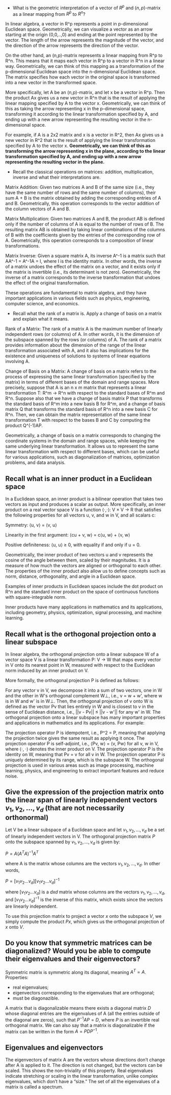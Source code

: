  - What is the geometric interpretation of a vector of $R^p$ and $(n,p)$-matrix as a linear mapping from $R^p$ to $R^n$?

In linear algebra, a vector in R^p represents a point in p-dimensional Euclidean space. Geometrically, we can visualize a vector as an arrow starting at the origin (0,0,..,0) and ending at the point represented by the vector. The length of the arrow represents the magnitude of the vector, and the direction of the arrow represents the direction of the vector.

On the other hand, an (n,p)-matrix represents a linear mapping from R^p to R^n. This means that it maps each vector in R^p to a vector in R^n in a linear way. Geometrically, we can think of this mapping as a transformation of the p-dimensional Euclidean space into the n-dimensional Euclidean space. The matrix specifies how each vector in the original space is transformed into a new vector in the transformed space.

More specifically, let A be an (n,p)-matrix, and let x be a vector in R^p. Then the product Ax gives us a new vector in R^n that is the result of applying the linear mapping specified by A to the vector x. Geometrically, we can think of this as taking the arrow representing x in the p-dimensional space, transforming it according to the linear transformation specified by A, and ending up with a new arrow representing the resulting vector in the n-dimensional space.

For example, if A is a 2x2 matrix and x is a vector in R^2, then Ax gives us a new vector in R^2 that is the result of applying the linear transformation specified by A to the vector x. **Geometrically, we can think of this as transforming the arrow representing x in the plane, according to the linear transformation specified by A, and ending up with a new arrow representing the resulting vector in the plane.**

- Recall the classical operations on matrices: addition, multiplication, inverse and what their interpretations are.
  
Matrix Addition: Given two matrices A and B of the same size (i.e., they have the same number of rows and the same number of columns), their sum A + B is the matrix obtained by adding the corresponding entries of A and B. Geometrically, this operation corresponds to the vector addition of the column vectors of A and B.

Matrix Multiplication: Given two matrices A and B, the product AB is defined only if the number of columns of A is equal to the number of rows of B. The resulting matrix AB is obtained by taking linear combinations of the columns of B with the coefficients given by the entries of the corresponding row of A. Geometrically, this operation corresponds to a composition of linear transformations.

Matrix Inverse: Given a square matrix A, its inverse A^-1 is a matrix such that AA^-1 = A^-1A = I, where I is the identity matrix. In other words, the inverse of a matrix undoes the effect of the matrix on a vector, and it exists only if the matrix is invertible (i.e., its determinant is not zero). Geometrically, the inverse of a matrix corresponds to the inverse transformation that undoes the effect of the original transformation.

These operations are fundamental to matrix algebra, and they have important applications in various fields such as physics, engineering, computer science, and economics.

- Recall what the rank of a matrix is. Apply a change of basis on a matrix and explain what it means.

Rank of a Matrix:
The rank of a matrix A is the maximum number of linearly independent rows (or columns) of A. In other words, it is the dimension of the subspace spanned by the rows (or columns) of A. The rank of a matrix provides information about the dimension of the range of the linear transformation associated with A, and it also has implications for the existence and uniqueness of solutions to systems of linear equations involving A.

Change of Basis on a Matrix:
A change of basis on a matrix refers to the process of expressing the same linear transformation (specified by the matrix) in terms of different bases of the domain and range spaces. More precisely, suppose that A is an n x m matrix that represents a linear transformation T: R^m -> R^n with respect to the standard bases of R^m and R^n. Suppose also that we have a change of basis matrix P that transforms the standard basis of R^m into a new basis B for R^m, and a change of basis matrix Q that transforms the standard basis of R^n into a new basis C for R^n. Then, we can obtain the matrix representation of the same linear transformation T with respect to the bases B and C by computing the product Q^(-1)AP.

Geometrically, a change of basis on a matrix corresponds to changing the coordinate systems in the domain and range spaces, while keeping the same underlying linear transformation. It allows us to represent the same linear transformation with respect to different bases, which can be useful for various applications, such as diagonalization of matrices, optimization problems, and data analysis.


##  Recall what is an inner product in a Euclidean space

In a Euclidean space, an inner product is a bilinear operation that takes two vectors as input and produces a scalar as output. More specifically, an inner product on a real vector space V is a function ⟨·,·⟩: V × V → R that satisfies the following properties for all vectors u, v, and w in V, and all scalars c:

Symmetry: ⟨u, v⟩ = ⟨v, u⟩

Linearity in the first argument: ⟨cu + v, w⟩ = c⟨u, w⟩ + ⟨v, w⟩

Positive definiteness: ⟨u, u⟩ ≥ 0, with equality if and only if u = 0.

Geometrically, the inner product of two vectors u and v represents the cosine of the angle between them, scaled by their magnitudes. It is a measure of how much the vectors are aligned or orthogonal to each other. The properties of the inner product also allow us to define concepts such as norm, distance, orthogonality, and angle in a Euclidean space.

Examples of inner products in Euclidean spaces include the dot product on R^n and the standard inner product on the space of continuous functions with square-integrable norm.

Inner products have many applications in mathematics and its applications, including geometry, physics, optimization, signal processing, and machine learning.


## Recall what is the orthogonal projection onto a linear subspace
 
In linear algebra, the orthogonal projection onto a linear subspace W of a vector space V is a linear transformation P: V → W that maps every vector in V onto its nearest point in W, measured with respect to the Euclidean norm induced by an inner product on V.

More formally, the orthogonal projection P is defined as follows:

For any vector v in V, we decompose it into a sum of two vectors, one in W and the other in W's orthogonal complement W⊥, i.e., v = w + w', where w is in W and w' is in W⊥.
Then, the orthogonal projection of v onto W is defined as the vector Pv that lies entirely in W and is closest to v in the sense of Euclidean distance, i.e., ||v - Pv|| ≤ ||v - w'|| for any w' in W.
The orthogonal projection onto a linear subspace has many important properties and applications in mathematics and its applications. For example:

The projection operator P is idempotent, i.e., P^2 = P, meaning that applying the projection twice gives the same result as applying it once.
The projection operator P is self-adjoint, i.e., ⟨Pv, w⟩ = ⟨v, Pw⟩ for all v, w in V, where ⟨·, ·⟩ denotes the inner product on V.
The projection operator P is the identity on W, meaning that Pv = v for all v in W.
The projection operator P is uniquely determined by its range, which is the subspace W.
The orthogonal projection is used in various areas such as image processing, machine learning, physics, and engineering to extract important features and reduce noise.


##  Give the expression of the projection matrix onto the linear span of linearly independent vectors $v_1, v_2, ..., v_d$ (that are not necessarily orthonormal)

Let V be a linear subspace of a Euclidean space and let $v_1, v_2, ..., v_d$ be a set of linearly independent vectors in V. The orthogonal projection matrix $P$ onto the subspace spanned by $v_1, v_2, ..., v_d$ is given by:

$P = A(A^TA)^{-1}A^T$

where A is the matrix whose columns are the vectors $v_1, v_2, ..., v_d$. In other words,

$P = [v_1 v_2 ... v_d][v_1 v_2 ... v_d]^{-1}$

where $[v_1 v_2 ... v_d]$ is a $d x d$ matrix whose columns are the vectors $v_1, v_2, ..., v_d$, and $[v_1 v_2 ... v_d]^{-1}$ is the inverse of this matrix, which exists since the vectors are linearly independent.

To use this projection matrix to project a vector $x$ onto the subspace $V$, we simply compute the product $Px$, which gives us the orthogonal projection of $x$ onto $V$.


## Do you know that symmetric matrices can be diagonalized? Would you be able to compute their eigenvalues and their eigenvectors?

Symmetric matrix is symmetric along its diagonal, meaning $A^T = A$. Properties:
- real eigenvalues;
- eigenvectors corresponding to the eigenvalues  that are orthogonal;
- must be diagonazible.

A matrix that is diagonalizable means there exists a diagonal matrix $D$ whose diagonal entries are the eigenvalues of A (all the entries outside of the diagonal are zeros), such that $P^{-1}AP = D$, where $P$ is an invertible real orthogonal matrix. We can also say that a matrix is diagonalizable if the matrix can be written in the form $A = PDP^{-1}$.


## Eigenvalues and eigenvectors

The eigenvectors of matrix A are the vectors whose directions don’t change after A is applied to it. The direction is not changed, but the vectors can be scaled. This shows the non-triviality of this property. Real eigenvalues indicate stretching or scaling in the linear transformation, unlike complex eigenvalues, which don’t have a “size.”
The set of all the eigenvalues of a matrix is called a spectrum.
